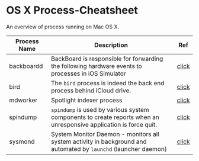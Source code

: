 # OS X Process-Cheatsheet

An overview of process running on Mac OS X. 

|Process Name| Description | Ref |
|------------|-------------|-----|
| backboardd | BackBoard is responsible for forwarding the following hardware events to processes in iOS Simulator | [click](https://www.reddit.com/r/jailbreak/comments/3cp0rm/question_what_is_backboardd_and_why_is_it/) |
| bird | The `bird` process is indeed the back end process behind iCloud drive. | [click](https://discussions.apple.com/thread/6606275?tstart=0)|
| mdworker | Spotlight indexer process | [click](http://osxdaily.com/2009/09/14/mdworker-what-is-mdworker/) |
| spindump | `spindump` is used by various system components to create reports when an unresponsive application is force quit. | [click](https://developer.apple.com/legacy/library/documentation/Darwin/Reference/ManPages/man8/spindump.8.html)
| sysmond | System Monitor Daemon - monitors all system activity in background and automated by `launchd` (launcher daemon) | [click](https://discussions.apple.com/thread/250180809) |